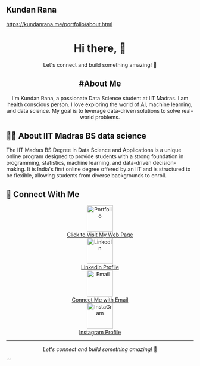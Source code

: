 ## Kundan Rana

<!--
**kundanhzb/kundanhzb** is a ✨ _special_ ✨ repository because its `README.md` (this file) appears on your GitHub profile.

Here are some ideas to get you started:

- 🔭 I’m currently studying at iitm 
- 🌱 I’m currently learning data science 
- 👯 I’m looking to collaborate on AI Interface
- 🤔 I’m looking for help with nah
- 💬 Ask me about nah
- 📫 How to reach me: vist my contact page
- 😄 Pronouns: he
- ⚡ Fun fact: haan
-->


<a href="https://kundanrana.me/portfolio/about.html">https://kundanrana.me/portfolio/about.html </a>
<div align="center">
  
# Hi there, 👋
<p align="center">Let's connect and build something amazing! 🌟 </p>


<h2>#About Me</h2>
<p align="center"> I'm Kundan Rana, a passionate Data Science student at IIT Madras. I am health conscious person. I love exploring the world of AI, machine learning, and data science. My goal is to leverage data-driven solutions to solve real-world problems.</p>

</div>

## 👨‍💻 About IIT Madras BS data science

<p>The IIT Madras BS Degree in Data Science and Applications is a unique online program designed to provide students with a strong foundation in programming, statistics, machine learning, and data-driven decision-making. It is India's first online degree offered by an IIT and is structured to be flexible, allowing students from diverse backgrounds to enroll.</p>



## 👋 Connect With Me
<div align="center">
 <img src="https://img.icons8.com/clouds/100/000000/domain.png" width="70" alt="Portfolio"><br>
 <a href="https://kundanrana.me/portfolio/about.html">Click to Visit My Web Page</a><br>
 <img src="https://img.icons8.com/clouds/100/000000/linkedin.png" width="70" alt="LinkedIn"><br>
 <a href="https://in.linkedin.com/in/kundanrana">Linkedin Profile</a><br>
 <img src="https://img.icons8.com/clouds/100/000000/gmail.png" width="70" alt="Email"><br>
 <a href="mailto:kundanranahzb@gmail.com">Connect Me with Email</a><br>
 <img src="https://img.icons8.com/clouds/100/000000/instagram.png" width="70" alt="InstaGram"><br>
 <a href="https://www.instagram.com/kundan__rana">Instagram Profile</a><br>

 </div>


<hr><p align="center"> <i>Let's connect and build something amazing!</i> 🌟 </p> ```


